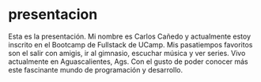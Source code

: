 # presentacion

Esta es la presentación. Mi nombre es Carlos Cañedo y actualmente estoy inscrito en el Bootcamp de Fullstack de UCamp. Mis pasatiempos favoritos son el salir con amigis, ir al gimnasio, escuchar música y ver series.
Vivo actualmente en Aguascalientes, Ags. Con el gusto de poder conocer más este fascinante mundo de programación y desarrollo.

